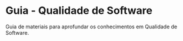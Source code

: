 # Guia - Qualidade de Software
Guia de materiais para aprofundar os conhecimentos em Qualidade de Software.
